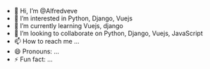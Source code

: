 - 👋 Hi, I’m @Alfredveve
- 👀 I’m interested in Python, Django, Vuejs
- 🌱 I’m currently learning Vuejs, django
- 💞️ I’m looking to collaborate on Python, Django, Vuejs, JavaScript
- 📫 How to reach me ...
- 😄 Pronouns: ...
- ⚡ Fun fact: ...

<!---
Alfredveve/Alfredveve is a ✨ special ✨ repository because its `README.md` (this file) appears on your GitHub profile.
You can click the Preview link to take a look at your changes.
--->
